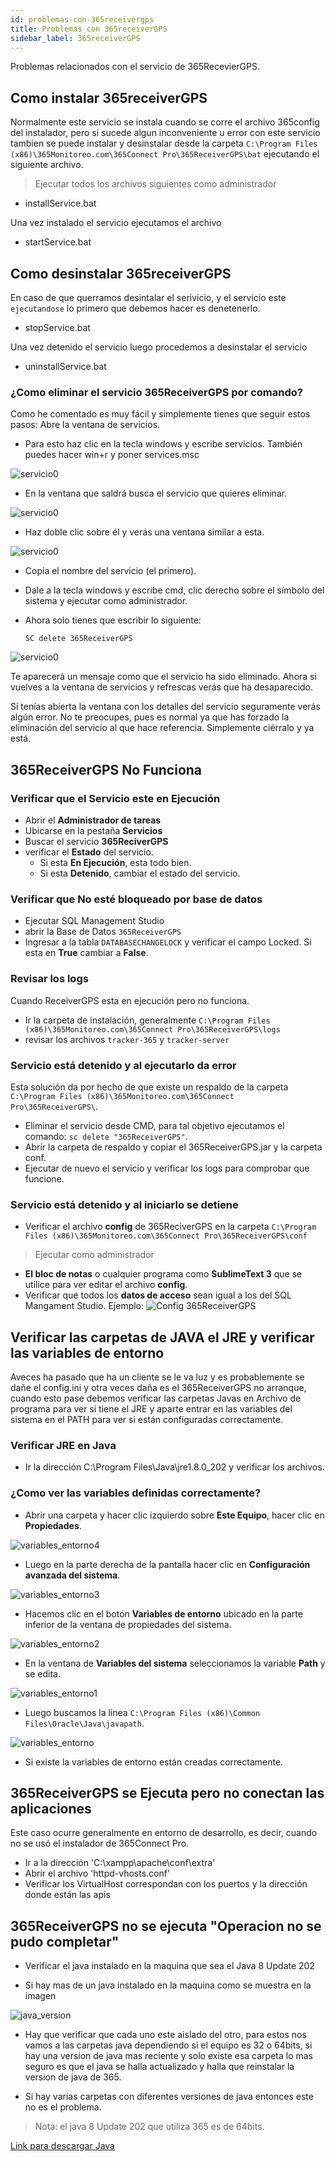 ```yaml
---
id: problemas-con-365receivergps
title: Problemas con 365receiverGPS
sidebar_label: 365receiverGPS
---
```


Problemas relacionados con el servicio de 365RecevierGPS.

<!-- | Problema 	| Posible Causa 	| Solución 	|
|----------	|---------------	|----------	|
|           |                   |          	| -->

## Como instalar 365receiverGPS

Normalmente este servicio se instala cuando se corre el archivo 365config del instalador, pero si sucede algun inconveniente u error con este servicio tambien se puede instalar y desinstalar desde la carpeta `C:\Program Files (x86)\365Monitoreo.com\365Connect Pro\365ReceiverGPS\bat` ejecutando el siguiente archivo.

> Ejecutar todos los archivos siguientes como administrador

* installService.bat

Una vez instalado el servicio ejecutamos el archivo

* startService.bat

## Como desinstalar 365receiverGPS

En caso de que querramos desintalar el serivicio, y el servicio este `ejecutandose` lo primero que debemos hacer es denetenerlo.

* stopService.bat

Una vez detenido el servicio luego procedemos a desinstalar el servicio

* uninstallService.bat


### ¿Como eliminar el servicio 365ReceiverGPS por comando?

Como he comentado es muy fácil y simplemente tienes que seguir estos pasos: Abre la ventana de servicios.

*	Para esto haz clic en la tecla windows y escribe servicios. También puedes hacer win+r y poner services.msc

![servicio0](./img/servicio0.png "Servicio")

* En la ventana que saldrá busca el servicio que quieres eliminar.

![servicio0](./img/servicio2.png "Servicio")

*	Haz doble clic sobre él y verás una ventana similar a esta.

![servicio0](./img/servicio1.png "Servicio")

*	Copia el nombre del servicio (el primero). 

*	Dale a la tecla windows y escribe cmd, clic derecho sobre el símbolo del sistema y ejecutar como administrador. 

*	Ahora solo tienes que escribir lo siguiente:

    `SC delete 365ReceiverGPS`

![servicio0](./img/servicio3.png "Servicio")

Te aparecerá un mensaje como que el servicio ha sido eliminado. Ahora si vuelves a la ventana de servicios y refrescas verás que ha desaparecido. 

Si tenías abierta la ventana con los detalles del servicio seguramente verás algún error. No te preocupes, pues es normal ya que has forzado la eliminación del servicio al que hace referencia. Simplemente ciérralo y ya está.

## 365ReceiverGPS No Funciona

### Verificar que el Servicio este en Ejecución

* Abrir el **Administrador de tareas**
* Ubicarse en la pestaña **Servicios**
* Buscar el servicio **365ReciverGPS** 
* verificar el **Estado** del servicio.
    - Si esta **En Ejecución**, esta todo bien.
    - Si esta **Detenido**, cambiar el estado del servicio.

### Verificar que No esté bloqueado por base de datos
* Ejecutar SQL Management Studio
* abrir la Base de Datos `365ReceiverGPS`
* Ingresar a la tabla `DATABASECHANGELOCK` y verificar el campo Locked. Si esta en **True** cambiar a **False**.

### Revisar los logs
Cuando ReceiverGPS esta en ejecución pero no funciona.
* Ir la carpeta de instalación, generalmente `C:\Program Files (x86)\365Monitoreo.com\365Connect Pro\365ReceiverGPS\logs`
* revisar los archivos `tracker-365` y `tracker-server`

### Servicio está detenido y al ejecutarlo da error
Esta solución da por hecho de que existe un respaldo de la carpeta `C:\Program Files (x86)\365Monitoreo.com\365Connect Pro\365ReceiverGPS\`.

* Eliminar el servicio desde CMD, para tal objetivo ejecutamos el comando: `sc delete "365ReceiverGPS"`.
* Abrir la carpeta de respaldo y copiar el 365ReceiverGPS.jar y la carpeta conf.
* Ejecutar de nuevo el servicio y verificar los logs para comprobar que funcione.

### Servicio está detenido y al iniciarlo se detiene
* Verificar el archivo **config** de 365ReciverGPS en la carpeta `C:\Program Files (x86)\365Monitoreo.com\365Connect Pro\365ReceiverGPS\conf`
>Ejecutar como administrador 
* **El bloc de notas** o cualquier programa como **SublimeText 3** que se utilice para ver editar el archivo **config**.
* Verificar que todos los **datos de acceso** sean igual a los del SQL Mangament Studio.
Ejemplo:
![Config 365ReceiverGPS](./img/config.png "Config 365ReceiverGPS")

## Verificar las carpetas de JAVA el JRE y verificar las variables de entorno

Aveces ha pasado que ha un cliente se le va luz y es probablemente se dañe el config.ini y otra veces daña es el 365ReceiverGPS no arranque, cuando esto pase debemos verificar las carpetas Javas en Archivo de programa para ver si tiene el JRE y aparte entrar en las variables del sistema en el PATH para ver si están configuradas correctamente.

### Verificar JRE en Java

* Ir la dirección C:\Program Files\Java\jre1.8.0_202 y verificar los archivos.

### ¿Como ver las variables definidas correctamente?

* Abrir una carpeta y hacer clic izquierdo sobre **Este Equipo**, hacer clic en **Propiedades**.

![variables_entorno4](./img/variables_entorno4.png "variables_entorno4")

* Luego en la parte derecha de la pantalla hacer clic en **Configuración avanzada del sistema**.

![variables_entorno3](./img/variables_entorno3.png "variables_entorno3")

* Hacemos clic en el botón **Variables de entorno** ubicado en la parte inferior de la ventana de propiedades del sistema.

![variables_entorno2](./img/variables_entorno2.png "variables_entorno2")

* En la ventana de **Variables del sistema** seleccionamos la variable **Path** y se edita.

![variables_entorno1](./img/variables_entorno1.png "variables_entorno1")

* Luego buscamos la linea `C:\Program Files (x86)\Common Files\Oracle\Java\javapath`.

![variables_entorno](./img/variables_entorno.png "variables_entorno")

* Si existe la variables de entorno están creadas correctamente.

## 365ReceiverGPS se Ejecuta pero no conectan las aplicaciones

Este caso ocurre generalmente en entorno de desarrollo, es decir, cuando no se usó el instalador de 365Connect Pro.

* Ir a la dirección 'C:\xampp\apache\conf\extra'
* Abrir el archivo 'httpd-vhosts.conf'
* Verificar los VirtualHost correspondan con los puertos y la dirección donde están las apis

## 365ReceiverGPS no se ejecuta "Operacion no se pudo completar"

* Verificar el java instalado en la maquina que sea el Java 8 Update 202

* Si hay mas de un java instalado en la maquina como se muestra en la imagen

![java_version](./img/java_version.png "java_version")

* Hay que verificar que cada uno este aislado del otro, para estos nos vamos a las carpetas java dependiendo si el equipo es 32 o 64bits, si hay una version de java mas reciente y solo existe esa carpeta lo mas seguro es que el java se halla actualizado y halla que reinstalar la version de java de 365.

* Si hay varias carpetas con diferentes versiones de java entonces este no es el problema.

> Nota: el java 8 Update 202 que utiliza 365 es de 64bits.

[Link para descargar Java](../../instalacion-y-configuracion/descargar-instaladores/descargar-instaladores.md)